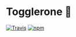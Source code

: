 # Togglerone 🍫

[![Travis](https://img.shields.io/travis/jorenvanhee/togglerone.svg)](https://travis-ci.org/jorenvanhee/togglerone)
[![npm](https://img.shields.io/npm/v/togglerone.svg)](https://www.npmjs.com/package/togglerone)
